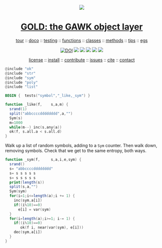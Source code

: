 <a name=top><p align=center><img src="https://github.com/timm/gold/blob/master/etc/img/coins.png"></p>
<h1 align=center><a href="/README.md#top">GOLD: the GAWK object layer</a></h1>

<p align=center> <a
href="https://github.com/timm/gold/blob/master/doc/01tour.md#top">tour</a> :: <a
href="https://github.com/timm/gold/doc/02doco.md#top">doco</a> :: <a
href="https://github.com/timm/gold/blob/master/doc/03testing.md#top">testing</a> :: <a
href="https://github.com/timm/gold/blob/master/doc/04functions.md#top">functions</a> :: <a
href="https://github.com/timm/gold/blob/master/doc/05classes.md#top">classes</a> :: <a
href="https://github.com/timm/gold/blob/master/doc/06methods.md#top">methods</a> :: <a
href="https://github.com/timm/gold/blob/master/doc/07tips.md#top">tips</a> :: <a
href="https://github.com/timm/gold/blob/master/doc/08examples.md#top">egs</a></p> <p align=center><a 
href="https://doi.org/10.5281/zenodo.3841466"><img 
src="https://zenodo.org/badge/DOI/10.5281/zenodo.3841466.svg" alt="DOI"></a>
<img src="https://img.shields.io/badge/license-mit-red">   
<img src="https://img.shields.io/badge/language-gawk-orange">    
<img src="https://img.shields.io/badge/purpose-ai,se-blueviolet">
<img src="https://img.shields.io/badge/platform-mac,*nux-informational">
<a href="https://travis-ci.org/github/timm/gold"><img 
src="https://travis-ci.org/timm/gold.svg?branch=master"></a> <p align=center><a
href="https://github.com/timm/gold/blob/master/LICENSE.md#top">license</a> :: <a
href="https://github.com/timm/gold/blob/master/INSTALL.md#top">install</a> :: <a
href="https://github.com/timm/gold/blob/master/CODE_OF_CONDUCT.md#top">contribute</a> :: <a
href="https://github.com/timm/gold/issues">issues</a> :: <a
href="https://github.com/timm/gold/blob/master/CITATION.md#top">cite</a> :: <a
href="https://github.com/timm/gold/blob/master/CONTACT.md#top">contact</a></p>


```awk
@include "ok"
@include "str"
@include "sym"
@include "poly"
@include "list"

BEGIN {  tests("symbol","_like,_sym") }

function _like(f,    s,a,m) {
  srand(1)
  split("abbccccdddddddd",a,"")
  Sym(s)
  m=1000
  while(m--) inc(s,any(a))
  ok(f, s.all.a < s.all.d)
}
```

Walk up a list of random symbols, adding to a `Sym`
counter. Then walk down, removing symbols. Check
that we get to the same entropy, both ways.

```awk
function _sym(f,     s,a,i,e,sym) {
  srand()
  s= "abbccccdddddddd"
  s= s s s s s
  s= s s s s s
  print(length(s))
  split(s,a,"")
  Sym(sym)
  for(i=1;i<=length(a);i += 1) { 
    inc(sym,a[i])
    if((i%10)==0)  
      e[i] = var(sym)  
  }
  for(i=length(a);i>=1; i-= 1) {
    if((i%10)==0)  
       ok(f i, near(var(sym), e[i])) 
    dec(sym,a[i]) 
  }
}
```
